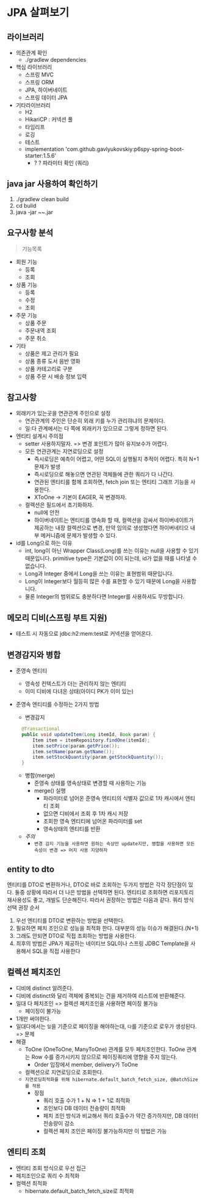 # JPA 살펴보기

## 라이브러리
- 의존관계 확인
  - ./gradlew dependencies
- 핵심 라이브러리
  - 스프링 MVC
  - 스프링 ORM
  - JPA, 하이버네이트
  - 스프링 데이터 JPA
- 기타라이브러리
  - H2
  - HikariCP : 커넥션 풀
  - 타임리프
  - 로깅
  - 테스트
  - implementation 'com.github.gavlyukovskiy:p6spy-spring-boot-starter:1.5.6' 
    - ? ? 파라미터 확인 (쿼리)

## java jar 사용하여 확인하기
1. ./gradlew clean build
2. cd bulid
3. java -jar ~~.jar

## 요구사항 분석
> 기능목록

- 회원 기능
  - 등록
  - 조회
- 상품 기능
  - 등록
  - 수정
  - 조회
- 주문 기능
  - 상품 주문
  - 주문내역 조회
  - 주문 취소
- 기타
  - 상품은 제고 관리가 필요
  - 상품 종류 도서 음반 영화
  - 상품 카테고리로 구분
  - 상품 주문 시 배송 정보 입력

## 참고사항
- 외래키가 있는곳을 연관관계 주인으로 설정
  - 연관관계의 주인은 단순히 외래 키를 누가 관리햐냐의 문제이다.
  - 일:다 관계에서는 다 쪽에 외래키가 있으므로 그렇게 정하면 된다.
- 엔티티 설계시 주의점
  - setter 사용하지말자. => 변경 포인트가 많아 유지보수가 어렵다.
  - 모든 연관관계는 지연로딩으로 설정
    - 즉시로딩은 예측이 어렵고, 어떤 SQL이 실행될지 추적이 어렵다. 특히 N+1 문제가 발생
    - 즉시로딩으로 해놓으면 연관된 객체들에 관한 쿼리가 다 나간다.
    - 연관된 엔티티를 함께 조회하면, fetch join 또는 엔티티 그래프 기능을 사용한다.
    - XToOne -> 기본이 EAGER, 꼭 변경하자.
  - 컬렉션은 필드에서 초기화하자.
    - null에 안전
    - 하이버네이트는 엔티티를 영속화 할 때, 컬렉션을 감싸서 하이버네이트가 제공하는 내장 컬렉션으로 변경, 만약 임의로 생성했다면 하이버네티으 내부 메커니즘에 문제가 발생할 수 있다.
- id를 Long으로 하는 이유
  - int, long이 아닌 Wrapper Class(Long)를 쓰는 이유는 null을 사용할 수 있기 때문입니다. primitive type은 기본값이 0이 되는데, id가 없을 때를 나타낼 수 없습니다.
  - Long과 Integer 중에서 Long을 쓰는 이유는 표현범위 때문입니다.
  - Long이 Integer보다 월등히 많은 수를 표현할 수 있기 때문에 Long을 사용합니다.
  - 물론 Integer의 범위로도 충분하다면 Integer를 사용하셔도 무방합니다.

## 메모리 디비(스프링 부트 지원)
- 테스트 시 자동으로 jdbc:h2:mem:test로 커넥션을 얻어온다.

## 변경감지와 병합
- 준영속 엔티티
  - 영속성 컨텍스트가 더는 관리하지 않는 엔티티
  - 이미 디비에 다녀온 상태(아이디 PK가 이미 있는)
- 준영속 엔티티를 수정하는 2가지 방법
  - 변경감지
  
  ```java
    @Transactional
    public void updateItem(Long itemId, Book param) {
        Item item = itemRepository.findOne(itemId);
        item.setPrice(param.getPrice());
        item.setName(param.getName());
        item.setStockQuantity(param.getStockQuantity());
    }
  
  ```
  - 병합(merge)
    - 준영속 상태를 영속상태로 변경할 때 사용하는 기능
    - merge() 실행
      - 파라미터로 넘어온 준영속 엔티티의 식별자 값으로 1차 캐시에서 엔티티 조회
      - 없으면 디비에서 조회 후 1차 캐시 저장
      - 조회한 영속 엔티티에 넘어온 파라미터를 set
      - 영속상태의 엔티티를 반환
  - *주의*
    - `변경 감지 기능을 사용하면 원하는 속상만 update지만, 병합을 사용하면 모든 속성이 변경 => 머지 사용 지양하자`

## entity to dto
엔티티를 DTO로 변환하거나, DTO로 바로 조회하는 두가지 방법은 각각 장단점이 있다. 둘중 상황에
따라서 더 나은 방법을 선택하면 된다. 엔티티로 조회하면 리포지토리 재사용성도 좋고, 개발도 단순해진다.
따라서 권장하는 방법은 다음과 같다.
쿼리 방식 선택 권장 순서
1. 우선 엔티티를 DTO로 변환하는 방법을 선택한다.
2. 필요하면 페치 조인으로 성능을 최적화 한다. 대부분의 성능 이슈가 해결된다.(N+1)
3. 그래도 안되면 DTO로 직접 조회하는 방법을 사용한다.
4. 최후의 방법은 JPA가 제공하는 네이티브 SQL이나 스프링 JDBC Template을 사용해서 SQL을 직접
   사용한다

## 컬렉션 페치조인
- 디비에 distinct 알려준다.
- 디비에 distinct와 달리 객체에 중복되는 건을 제거하여 리스트에 반환해준다.
- 일대 다 페치조인 => 컬렉션 페치조인을 사용하면 페이징 불가능
  - 페이징이 불가능
- 1개만 써야한다. 
- 일대다에서는 `일`을 기준으로 페이징을 해야하는대, `다`를 기준으로 로우가 생성된다. => 문제
- 해결
  - ToOne (OneToOne, ManyToOne) 관계를 모두 페치조인한다. ToOne 관계는 Row 수를 증가시키지 않으므로 페이징쿼리에 영향을 주지 않는다.
    - Order 입장에서 member, delivery가 ToOne
  - 컬렉션으로 지연로딩으로 조회한다.
  - `지연로딩최적화를 위해 hibernate.default_batch_fetch_size, @BatchSize를 적용`
    - 장점
      - 쿼리 호출 수가 1 + N => 1 + 1로 최적화
      - 조인보다 DB 데이터 전송량이 최적화
      - 페치 조인 방식과 비교해서 쿼리 호출수가 약간 증가하지만, DB 데이터 전송량이 감소
      - 컬렉션 페치 조인은 페이징 불가능하지만 이 방법은 가능

## 엔티티 조회 
- 엔티티 조회 방식으로 우선 접근
- 페치조인으로 쿼리 수 최적화
- 컬렉션 최적화
  - hibernate.default_batch_fetch_size로 최적화


  
